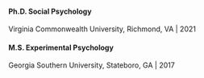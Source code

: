 #### Ph.D. Social Psychology
Virginia Commonwealth University, Richmond, VA | 2021

#### M.S. Experimental Psychology
Georgia Southern University, Stateboro, GA | 2017
